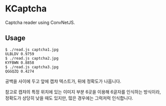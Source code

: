 KCaptcha
==========
Captcha reader using ConvNetJS.

Usage
-------

```
$ ./read.js captcha1.jpg
ULBLDV 0.9759
$ ./read.js captcha2.jpg
KYFBWN 0.8858
$ ./read.js captcha3.jpg
QGGQZQ 0.4274
```

공백을 사이에 두고 앞에 캡챠 텍스트가, 뒤에 정확도가 나옵니다.

참고로 캡챠의 특정 위치에 있는 이미지 부분 6곳을 이용해 6글자를 인식하는 방식이라,
정확도가 상당히 낮을 때도 있지만, 많은 경우에는 그럭저럭 인식합니다.
